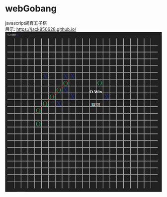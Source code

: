 # webGobang
javascript網頁五子棋\
展示:
https://jack850628.github.io/
\
![Alt text](https://raw.githubusercontent.com/jack850628/webGobang/master/demo.PNG)
